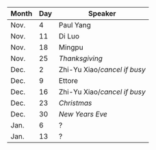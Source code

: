 Month | Day|  Speaker
------|----|--------------
Nov.  |  4 |  Paul Yang
Nov.  | 11 |  Di Luo
Nov.  | 18 |  Mingpu
Nov.  | 25 |  _Thanksgiving_
Dec.  |  2 |  Zhi-Yu Xiao/_cancel if busy_
Dec.  |  9 |  Ettore
Dec.  | 16 |  Zhi-Yu Xiao/_cancel if busy_
Dec.  | 23 |  _Christmas_
Dec.  | 30 |  _New Years Eve_
Jan.  |  6 |  ?
Jan.  | 13 |  ?
